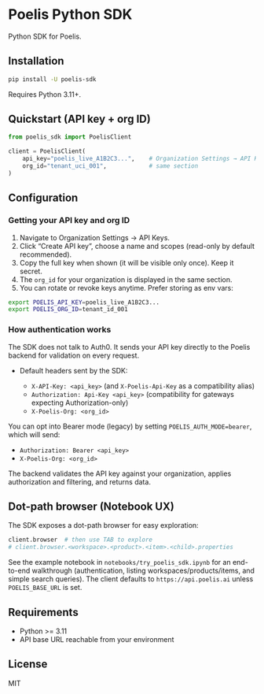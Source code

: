 # Poelis Python SDK

Python SDK for Poelis.

## Installation

```bash
pip install -U poelis-sdk
```

Requires Python 3.11+.

## Quickstart (API key + org ID)

```python
from poelis_sdk import PoelisClient

client = PoelisClient(
    api_key="poelis_live_A1B2C3...",    # Organization Settings → API Keys
    org_id="tenant_uci_001",            # same section
)
```

## Configuration

### Getting your API key and org ID

1. Navigate to Organization Settings → API Keys.
2. Click “Create API key”, choose a name and scopes (read-only by default recommended).
3. Copy the full key when shown (it will be visible only once). Keep it secret.
4. The `org_id` for your organization is displayed in the same section.
5. You can rotate or revoke keys anytime. Prefer storing as env vars:

```bash
export POELIS_API_KEY=poelis_live_A1B2C3...
export POELIS_ORG_ID=tenant_id_001
```


### How authentication works

The SDK does not talk to Auth0. It sends your API key directly to the Poelis backend for validation on every request.

- Default headers sent by the SDK:

  - `X-API-Key: <api_key>` (and `X-Poelis-Api-Key` as a compatibility alias)
  - `Authorization: Api-Key <api_key>` (compatibility for gateways expecting Authorization-only)
  - `X-Poelis-Org: <org_id>`

You can opt into Bearer mode (legacy) by setting `POELIS_AUTH_MODE=bearer`, which will send:

  - `Authorization: Bearer <api_key>`
  - `X-Poelis-Org: <org_id>`

The backend validates the API key against your organization, applies authorization and filtering, and returns data.


## Dot-path browser (Notebook UX)

The SDK exposes a dot-path browser for easy exploration:

```python
client.browser  # then use TAB to explore
# client.browser.<workspace>.<product>.<item>.<child>.properties
```

See the example notebook in `notebooks/try_poelis_sdk.ipynb` for an end-to-end walkthrough (authentication, listing workspaces/products/items, and simple search queries). The client defaults to `https://api.poelis.ai` unless `POELIS_BASE_URL` is set.

## Requirements

- Python >= 3.11
- API base URL reachable from your environment

## License

MIT
